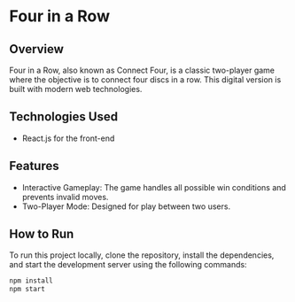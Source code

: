 # Four in a Row

## Overview
Four in a Row, also known as Connect Four, is a classic two-player game where the objective is to connect four discs in a row. This digital version is built with modern web technologies.

## Technologies Used
- React.js for the front-end

## Features
- Interactive Gameplay: The game handles all possible win conditions and prevents invalid moves.
- Two-Player Mode: Designed for play between two users.

## How to Run
To run this project locally, clone the repository, install the dependencies, and start the development server using the following commands:

```bash
npm install
npm start